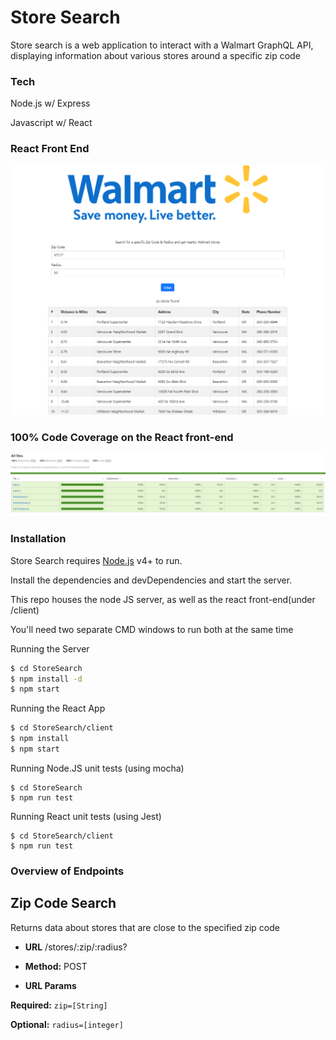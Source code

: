 # Store Search

Store search is a web application to interact with a Walmart GraphQL API, displaying information about various stores around a specific zip code

### Tech
Node.js w/ Express

Javascript w/ React

### React Front End 
![Front End View](https://raw.githubusercontent.com/Gnoll94/StoreSearch/master/WalmartOverview.PNG)

### 100% Code Coverage on the React front-end
![100% Coverage](https://raw.githubusercontent.com/Gnoll94/StoreSearch/master/coverage.PNG)

### Installation

Store Search requires [Node.js](https://nodejs.org/) v4+ to run.

Install the dependencies and devDependencies and start the server.

This repo houses the node JS server, as well as the react front-end(under /client)

You'll need two separate CMD windows to run both at the same time

Running the Server
```sh
$ cd StoreSearch
$ npm install -d
$ npm start
```

Running the React App
```sh
$ cd StoreSearch/client
$ npm install
$ npm start
```

Running Node.JS unit tests (using mocha)
```
$ cd StoreSearch
$ npm run test
```

Running React unit tests (using Jest)
```
$ cd StoreSearch/client
$ npm run test
```

### Overview of Endpoints
## Zip Code Search
Returns data about stores that are close to the specified zip code
* **URL**
/stores/:zip/:radius?

* **Method:**
POST

*  **URL Params**

**Required:**
```zip=[String]```

**Optional:**
```radius=[integer]```
